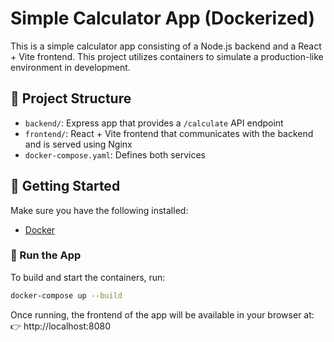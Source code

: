 # Simple Calculator App (Dockerized)

This is a simple calculator app consisting of a Node.js backend and a React + Vite frontend. This project utilizes containers to simulate a production-like environment in development.

## 🧱 Project Structure

- `backend/`: Express app that provides a `/calculate` API endpoint
- `frontend/`: React + Vite frontend that communicates with the backend and is served using Nginx
- `docker-compose.yaml`: Defines both services

## 🚀 Getting Started

Make sure you have the following installed:

- [Docker](https://www.docker.com/)

### 🔧 Run the App

To build and start the containers, run:

```bash
docker-compose up --build
```

Once running, the frontend of the app will be available in your browser at:
👉 http://localhost:8080
